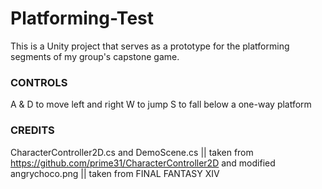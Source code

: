 # Platforming-Test
This is a Unity project that serves as a prototype for the platforming segments of my group's capstone game.

### CONTROLS ###
A & D to move left and right
W to jump
S to fall below a one-way platform

### CREDITS ###
CharacterController2D.cs and DemoScene.cs || taken from https://github.com/prime31/CharacterController2D and modified
angrychoco.png || taken from FINAL FANTASY XIV
